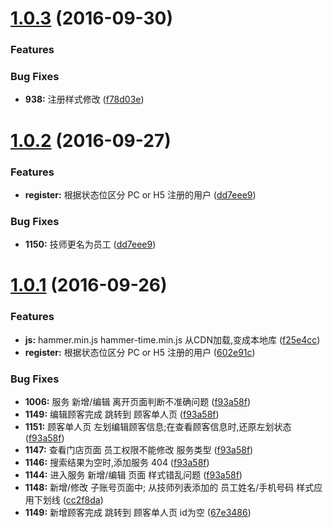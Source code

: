 <a name="1.0.3"></a>
# [1.0.3](https://github.com/thzhishu/angular2-webpack-starter-master-h5) (2016-09-30)

### Features

### Bug Fixes
* **938:** 注册样式修改 ([f78d03e](https://github.com/thzhishu/angular2-webpack-starter-master-h5/commit/f78d03e))


<a name="1.0.2"></a>
# [1.0.2](https://github.com/thzhishu/angular2-webpack-starter-master-h5) (2016-09-27)

### Features
* **register:** 根据状态位区分 PC or H5 注册的用户 ([dd7eee9](https://github.com/thzhishu/angular2-webpack-starter-master-h5/commit/dd7eee9))


### Bug Fixes
* **1150:** 技师更名为员工 ([dd7eee9](https://github.com/thzhishu/angular2-webpack-starter-master-h5/commit/dd7eee9))

<a name="1.0.1"></a>
# [1.0.1](https://github.com/thzhishu/angular2-webpack-starter-master-h5) (2016-09-26)


### Features
* **js:** hammer.min.js hammer-time.min.js 从CDN加载,变成本地库 ([f25e4cc](https://github.com/thzhishu/angular2-webpack-starter-master-h5/commit/f25e4cc))
* **register:** 根据状态位区分 PC or H5 注册的用户 ([602e91c](https://github.com/thzhishu/angular2-webpack-starter-master-h5/commit/602e91c))


### Bug Fixes
* **1006:** 服务 新增/编辑 离开页面判断不准确问题 ([f93a58f](https://github.com/thzhishu/angular2-webpack-starter-master-h5/commit/f93a58f))
* **1149:** 编辑顾客完成 跳转到 顾客单人页 ([f93a58f](https://github.com/thzhishu/angular2-webpack-starter-master-h5/commit/f93a58f))
* **1151:** 顾客单人页 左划编辑顾客信息;在查看顾客信息时,还原左划状态  ([f93a58f](https://github.com/thzhishu/angular2-webpack-starter-master-h5/commit/f93a58f))
* **1147:** 查看门店页面 员工权限不能修改 服务类型 ([f93a58f](https://github.com/thzhishu/angular2-webpack-starter-master-h5/commit/f93a58f))
* **1146:** 搜索结果为空时,添加服务 404 ([f93a58f](https://github.com/thzhishu/angular2-webpack-starter-master-h5/commit/f93a58f))
* **1144:** 进入服务 新增/编辑 页面 样式错乱问题 ([f93a58f](https://github.com/thzhishu/angular2-webpack-starter-master-h5/commit/f93a58f))
* **1148:** 新增/修改 子账号页面中; 从技师列表添加的 员工姓名/手机号码 样式应用下划线 ([cc2f8da](https://github.com/thzhishu/angular2-webpack-starter-master-h5/commit/f93a58f))
* **1149:** 新增顾客完成 跳转到 顾客单人页 id为空 ([67e3486](https://github.com/thzhishu/angular2-webpack-starter-master-h5/commit/67e3486))

